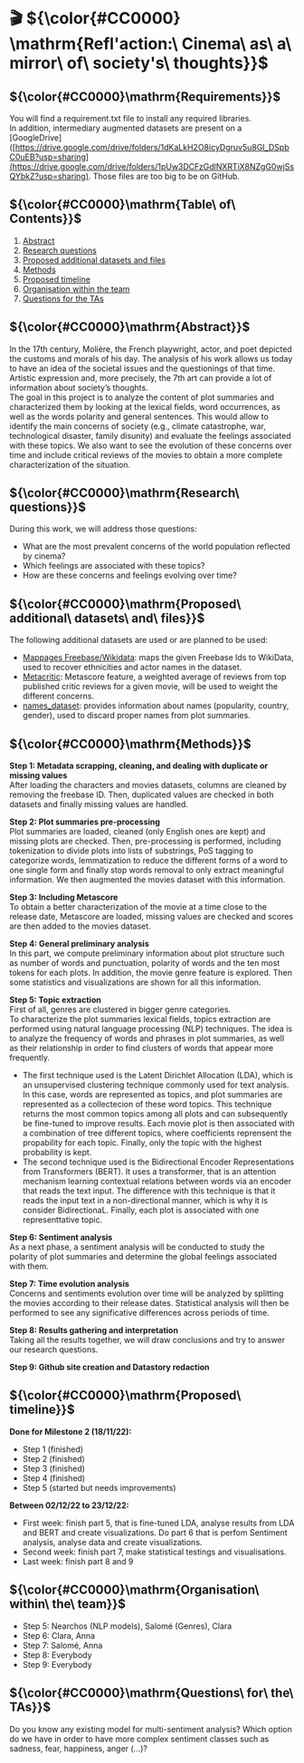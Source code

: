 # 🎬 ${\color{#CC0000} \mathrm{Refl'action:\ Cinema\ as\ a\ mirror\ of\ society's\ thoughts}}$

## ${\color{#CC0000}\mathrm{Requirements}}$
You will find a requirement.txt file to install any required libraries.  
In addition, intermediary augmented datasets are present on a [GoogleDrive]([https://drive.google.com/drive/folders/1dKaLkH2O8icyDgruv5u8GI_DSpbC0uEB?usp=sharing](https://drive.google.com/drive/folders/1pUw3DCFzGdlNXRTiX8NZgG0wjSsQYbkZ?usp=sharing). Those files are too big to be on GitHub. 

## ${\color{#CC0000}\mathrm{Table\ of\ Contents}}$
1. [Abstract](#Abstract)
2. [Research questions](#Research_questions)
3. [Proposed additional datasets and files](#Proposed_additional_datasets_and_files)
4. [Methods](#Methods)
5. [Proposed timeline](#Proposed_timeline)
6. [Organisation within the team](#Organisation_within_the_team)
7. [Questions for the TAs](#Questions_for_the_TAs)


## ${\color{#CC0000}\mathrm{Abstract}}$  <a name="Abstract"></a> 

In the 17th century, Molière, the French playwright, actor, and poet depicted the customs and morals of his day. The analysis of his work allows us today to have an idea of the societal issues and the questionings of that time. Artistic expression and, more precisely, the 7th art can provide a lot of information about society’s thoughts.   
The goal in this project is to analyze the content of plot summaries and characterized them by looking at the lexical fields, word occurrences, as well as the words polarity and general sentences. This would allow to identify the main concerns of society (e.g., climate catastrophe, war, technological disaster, family disunity) and evaluate the feelings associated with these topics. We also want to see the evolution of these concerns over time and include critical reviews of the movies to obtain a more complete characterization of the situation.

## ${\color{#CC0000}\mathrm{Research\ questions}}$ <a name="Research_questions"></a>
During this work, we will address those questions:  
- What are the most prevalent concerns of the world population reflected by cinema?
- Which feelings are associated with these topics?
- How are these concerns and feelings evolving over time?

## ${\color{#CC0000}\mathrm{Proposed\ additional\ datasets\ and\ files}}$ <a name="Proposed_additional_datasets_and_files"></a>
The following additional datasets are used or are planned to be used:
- [Mappages Freebase/Wikidata](https://developers.google.com/freebase#freebase-wikidata-mappings): maps the given Freebase Ids to WikiData, used to recover ethnicities and actor names in the dataset.
- [Metacritic](https://github.com/miazhx/metacritic): Metascore feature, a weighted average of reviews from top published critic reviews for a given movie, will be used to weight the different concerns.
- [names_dataset](https://pypi.org/project/names-dataset/): provides information about names (popularity, country, gender), used to discard proper names from plot summaries.

## ${\color{#CC0000}\mathrm{Methods}}$ <a name="Methods"></a>
**Step 1: Metadata scrapping, cleaning, and dealing with duplicate or missing values**  
After loading the characters and movies datasets, columns are cleaned by removing the freebase ID. Then, duplicated values are checked in both datasets and finally missing values are handled.

**Step 2: Plot summaries pre-processing**  
Plot summaries are loaded, cleaned (only English ones are kept) and missing plots are checked. Then, pre-processing is performed, including tokenization to divide plots into lists of substrings, PoS tagging to categorize words, lemmatization to reduce the different forms of a word to one single form and finally stop words removal to only extract meaningful information. We then augmented the movies dataset with this information.

**Step 3: Including Metascore**  
To obtain a better characterization of the movie at a time close to the release date, Metascore are loaded, missing values are checked and scores are then added to the movies dataset.

**Step 4: General preliminary analysis**  
In this part, we compute preliminary information about plot structure such as number of words and punctuation, polarity of words and the ten most tokens for each plots. In addition, the movie genre feature is explored. Then some statistics and visualizations are shown for all this information.

**Step 5: Topic extraction**  
First of all, genres are clustered in bigger genre categories.  
To characterize the plot summaries lexical fields, topics extraction are performed using natural language processing (NLP) techniques. The idea is to analyze the frequency of words and phrases in plot summaries, as well as their relationship in order to find clusters of words that appear more frequently.   
- The first technique used is the Latent Dirichlet Allocation (LDA), which is an unsupervised clustering technique commonly used for text analysis. In this case, words are represented as topics, and plot summaries are represented as a collectecion of these word topics. This technique returns the most common topics among all plots and can subsequently be fine-tuned to improve results. Each movie plot is then associated with a combination of tree different topics, where coefficients reprensent the propability for each topic. Finally, only the topic with the highest probability is kept.  
- The second technique used is the Bidirectional Encoder Representations from Transformers (BERT). It uses a transformer, that is an attention mechanism learning contextual relations between words via an encoder that reads the text input. The difference with this technique is that it reads the input text in a non-directional manner, which is why it is consider BidirectionaL. Finally, each plot is associated with one representtative topic.

**Step 6: Sentiment analysis**  
As a next phase, a sentiment analysis will be conducted to study the polarity of plot summaries and determine the global feelings associated with them.

**Step 7: Time evolution analysis**  
Concerns and sentiments evolution over time will be analyzed by splitting the movies according to their release dates. Statistical analysis will then be performed to see any significative differences across periods of time. 

**Step 8: Results gathering and interpretation**  
Taking all the results together, we will draw conclusions and try to answer our research questions. 

**Step 9: Github site creation and Datastory redaction**

## ${\color{#CC0000}\mathrm{Proposed\ timeline}}$ <a name="Proposed_timeline"></a>
**Done for Milestone 2 (18/11/22):**
- Step 1 (finished)
- Step 2 (finished)
- Step 3 (finished)
- Step 4 (finished)
- Step 5 (started but needs improvements)  

**Between 02/12/22 to 23/12/22:** 
- First week: finish part 5, that is fine-tuned LDA, analyse results from LDA and BERT and create visualizations. Do part 6 that is perfom Sentiment analysis, analyse data and create visualizations.
- Second week: finish part 7, make statistical testings and visualisations.
- Last week: finish part 8 and 9

## ${\color{#CC0000}\mathrm{Organisation\ within\ the\ team}}$ <a name="Organisation_within_the_team"></a>
- Step 5: Nearchos (NLP models), Salomé (Genres), Clara
- Step 6: Clara, Anna
- Step 7: Salomé, Anna
- Step 8: Everybody
- Step 9: Everybody 

## ${\color{#CC0000}\mathrm{Questions\ for\ the\ TAs}}$ <a name="Questions_for_the_TAs"></a>
Do you know any existing model for multi-sentiment analysis? Which option do we have in order to have more complex sentiment classes such as sadness, fear, happiness, anger (...)?

